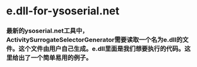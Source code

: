 # e.dll-for-ysoserial.net

### 最新的ysoserial.net工具中，ActivitySurrogateSelectorGenerator需要读取一个名为e.dll的文件。这个文件由用户自己生成。e.dll里面是我们想要执行的代码。这里给出了一个简单易用的例子。
